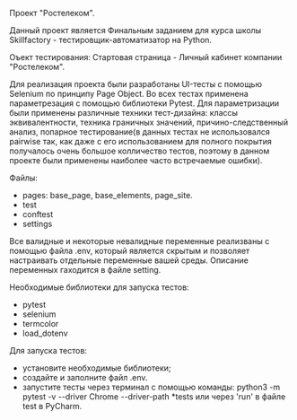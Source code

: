  Проект "Ростелеком".
 
 Данный проект является Финальным заданием для курса школы Skillfactory - тестировщик-автоматизатор на Python.
 
 Оъект тестирования: Стартовая страница - Личный кабинет компании "Ростелеком".
 
 Для реализация проекта были разработаны UI-тесты с помощью Selenium по принципу Page Object. Во всех тестах применена параметрезация с помощью библиотеки Pytest. Для параметризации были применены различные техники тест-дизайна: классы эквивалентности, техника граничных значений, причино-следственный анализ, попарное тестирование(в данных тестах не использовался pairwise так, как даже с его использованием для полного покрытия получалось очень большое колличество тестов, поэтому в данном проекте были применены наиболее часто встречаемые ошибки).
 
 Файлы:
- pages: base_page, base_elements, page_site.
- test
- conftest
- settings

Все валидные и некоторые невалидные переменные реализваны с помощью файла .env, который является скрытым и позволяет настраивать отдельные переменные вашей среды. Описание переменных гаходится в файле setting.
  
Необходимые библиотеки для запуска тестов:
- pytest
- selenium
- termcolor
- load_dotenv

Для запуска тестов:
- установите необходимые библиотеки;
- создайте и заполните файл .env.
- запустите теcты через терминал с помощью команды: python3 -m pytest -v --driver Chrome --driver-path *tests или через 'run' в файле test в PyCharm.

